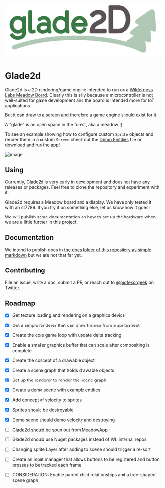![](/media/glade2d-logo.png)

# Glade2d

Glade2d is a 2D rendering/game engine intended to run on a [Wilderness Labs Meadow Board](https://www.wildernesslabs.co/). Clearly this is silly because a microcontroller is not well-suited for game development and the board is intended more for IoT applications.

But it can draw to a screen and therefore a game engine should exist for it.

A "glade" is an open space in the forest, aka a meadow ;)

To see an example showing how to configure custom `Sprite` objects and render them in a custom `Screen` check out the [Demo Enitities](https://github.com/profexorgeek/Glade2d/blob/master/Glade2d/Examples/DemoEntities.cs) file or download and run the app!

![image](https://user-images.githubusercontent.com/711100/167543124-df31e10e-ee33-4441-bcf5-95a89e12e3fd.png)


## Using

Currently, Glade2d is very early in development and does not have any releases or packages. Feel free to clone the repository and experiment with it.

Glade2d requires a Meadow board and a display. We have only tested it with an st7789. If you try it on something else, let us know how it goes!

We will publish some documentation on how to set up the hardware when we are a little further in this project.

## Documentation

We intend to publish docs in [the docs folder of this repository as simple markdown](/docs/index.md) but we are not that far yet.

## Contributing

File an issue, write a doc, submit a PR, or reach out to [@profexorgeek](https://twitter.com/profexorgeek) on Twitter.

## Roadmap

- [x] Get texture loading and rendering on a graphics device
- [x] Get a simple renderer that can draw frames from a spritesheet
- [x] Create the core game loop with update delta tracking
- [x] Enable a smaller graphics buffer that can scale after compositing is complete
- [x] Create the concept of a drawable object
- [x] Create a scene graph that holds drawable objects
- [x] Set up the renderer to render the scene graph
- [x] Create a demo scene with example entities
- [x] Add concept of velocity to sprites
- [x] Sprites should be destroyable
- [x] Demo scene should demo velocity and destroying
- [ ] Glade2d should be spun out from MeadowApp
- [ ] Glade2d should use Nuget packages instead of WL internal repos
- [ ] Changing sprite Layer after adding to scene should trigger a re-sort
- [ ] Create an input manager that allows buttons to be registered and button presses to be tracked each frame
- [ ] CONSIDERATION: Enable parent child relationships and a tree-shaped scene graph


